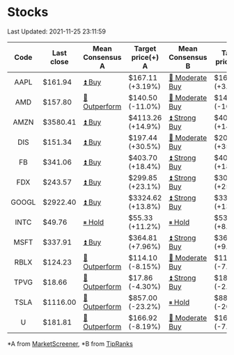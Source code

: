 # Stocks
Last Updated: 2021-11-25 23:11:59

|Code|Last close|Mean Consensus A|Target price(+) A|Mean Consensus B|Target price(+) B|
|:--:|-|-|-|-|-|
|AAPL|$161.94|[⏫ Buy](https://m.marketscreener.com/quote/stock/-4849/)|$167.11 (+3.19%)|[🔼 Moderate Buy](https://www.tipranks.com/stocks/aapl/forecast)|$166.92 (+3.08%)|
|AMD|$157.80|[🔼 Outperform](https://m.marketscreener.com/quote/stock/-19475876/)|$140.50 (-11.0%)|[🔼 Moderate Buy](https://www.tipranks.com/stocks/amd/forecast)|$141.80 (-10.14%)|
|AMZN|$3580.41|[⏫ Buy](https://m.marketscreener.com/quote/stock/-12864605/)|$4113.26 (+14.9%)|[⏫ Strong Buy](https://www.tipranks.com/stocks/amzn/forecast)|$4095.00 (+14.37%)|
|DIS|$151.34|[⏫ Buy](https://m.marketscreener.com/quote/stock/-4842/)|$197.44 (+30.5%)|[🔼 Moderate Buy](https://www.tipranks.com/stocks/dis/forecast)|$205.10 (+35.52%)|
|FB|$341.06|[⏫ Buy](https://m.marketscreener.com/quote/stock/-10547141/)|$403.70 (+18.4%)|[⏫ Strong Buy](https://www.tipranks.com/stocks/fb/forecast)|$405.59 (+18.92%)|
|FDX|$243.57|[⏫ Buy](https://m.marketscreener.com/quote/stock/-12585/)|$299.85 (+23.1%)|[⏫ Strong Buy](https://www.tipranks.com/stocks/fdx/forecast)|$304.65 (+25.08%)|
|GOOGL|$2922.40|[⏫ Buy](https://m.marketscreener.com/quote/stock/-24203373/)|$3324.62 (+13.8%)|[⏫ Strong Buy](https://www.tipranks.com/stocks/googl/forecast)|$3328.08 (+13.88%)|
|INTC|$49.76|[⏸ Hold](https://m.marketscreener.com/quote/stock/-4829/)|$55.33 (+11.2%)|[⏸ Hold](https://www.tipranks.com/stocks/intc/forecast)|$53.90 (+8.32%)|
|MSFT|$337.91|[⏫ Buy](https://m.marketscreener.com/quote/stock/-4835/)|$364.81 (+7.96%)|[⏫ Strong Buy](https://www.tipranks.com/stocks/msft/forecast)|$369.36 (+9.31%)|
|RBLX|$124.23|[🔼 Outperform](https://m.marketscreener.com/quote/stock/-117793644/)|$114.10 (-8.15%)|[🔼 Moderate Buy](https://www.tipranks.com/stocks/rblx/forecast)|$114.78 (-7.61%)|
|TPVG|$18.66|[🔼 Outperform](https://m.marketscreener.com/quote/stock/-15933327/)|$17.86 (-4.30%)|[⏫ Strong Buy](https://www.tipranks.com/stocks/tpvg/forecast)|$18.13 (-2.84%)|
|TSLA|$1116.00|[🔼 Outperform](https://m.marketscreener.com/quote/stock/-6344549/)|$857.00 (-23.2%)|[⏸ Hold](https://www.tipranks.com/stocks/tsla/forecast)|$887.38 (-20.49%)|
|U|$181.81|[🔼 Outperform](https://m.marketscreener.com/quote/stock/-112492634/)|$166.92 (-8.19%)|[🔼 Moderate Buy](https://www.tipranks.com/stocks/u/forecast)|$168.63 (-7.25%)|


*A from [MarketScreener](https://www.marketscreener.com), *B from [TipRanks](https://www.tipranks.com)
